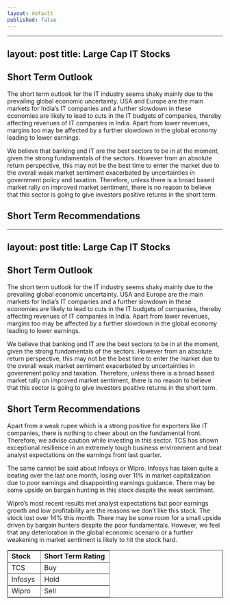 ```yaml
---
layout: default
published: false
---
```


---
layout: post
title: Large Cap IT Stocks
---
Short Term Outlook
--------------------
The short term outlook for the IT industry seems shaky mainly due to the prevailing global economic uncertainty. USA and Europe are the main markets for India’s IT companies and a further slowdown in these economies are likely to lead to cuts in the IT budgets of companies, thereby affecting revenues of IT companies in India. Apart from lower revenues, margins too may be affected by a further slowdown in the global economy leading to lower earnings.

<!---abstract-->

We believe that banking and IT are the best sectors to be in at the moment, given the strong fundamentals of the sectors. However from an absolute return perspective, this may not be the best time to enter the market due to the overall weak market sentiment exacerbated by uncertainties in government policy and taxation. Therefore, unless there is a broad based market rally on improved market sentiment, there is no reason to believe that this sector is going to give investors positive returns in the short term.

Short Term Recommendations
---

---
layout: post
title: Large Cap IT Stocks
---
Short Term Outlook
--------------------
The short term outlook for the IT industry seems shaky mainly due to the prevailing global economic uncertainty. USA and Europe are the main markets for India’s IT companies and a further slowdown in these economies are likely to lead to cuts in the IT budgets of companies, thereby affecting revenues of IT companies in India. Apart from lower revenues, margins too may be affected by a further slowdown in the global economy leading to lower earnings.

<!---abstract-->

We believe that banking and IT are the best sectors to be in at the moment, given the strong fundamentals of the sectors. However from an absolute return perspective, this may not be the best time to enter the market due to the overall weak market sentiment exacerbated by uncertainties in government policy and taxation. Therefore, unless there is a broad based market rally on improved market sentiment, there is no reason to believe that this sector is going to give investors positive returns in the short term.

Short Term Recommendations
----------------------------

Apart from a weak rupee which is a strong positive for exporters like IT companies, there is nothing to cheer about on the fundamental front. Therefore, we advise caution while investing in this sector.  TCS has shown exceptional resilience in an extremely tough business environment and beat analyst expectations on the earnings front last quarter. 

The same cannot be said about Infosys or Wipro. Infosys has taken quite a beating over the last one month, losing over 11% in market capitalization due to poor earnings and disappointing earnings guidance. There may be some upside on bargain hunting in this stock despite the weak sentiment. 

Wipro’s most recent results met analyst expectations but poor earnings growth and low profitability are the reasons we don’t like this stock. The stock lost over 14% this month. There may be some room for a small upside driven by bargain hunters despite the poor fundamentals. However, we feel that any deterioration in the global economic scenario or a further weakening in market sentiment is likely to hit the stock hard.


<table border="1" cellspacing="0" cellpadding="0" width="100%" > 
<tbody>
<tr>
<td width="32%" nowrap="" valign="bottom" ><b>Stock</b></td>
<td width="67%" nowrap="" valign="bottom" ><b>Short Term Rating</b></td>
</tr>

<tr>
<td width="32%" nowrap="" valign="bottom" >TCS</td>
<td width="67%" nowrap="" valign="bottom" >Buy</td>
</tr>

<tr>
<td width="32%" nowrap="" valign="bottom" >Infosys</td>
<td width="67%" nowrap="" valign="bottom" >Hold</td>
</tr>

<tr>
<td width="32%" nowrap="" valign="bottom" >Wipro</td>
<td width="67%" nowrap="" valign="bottom" >Sell</td>
</tr>

</tbody>
</table>